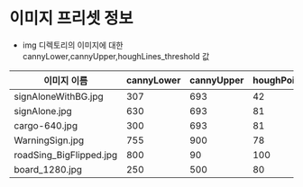 # 이미지 프리셋 정보
- img 디렉토리의 이미지에 대한 cannyLower,cannyUpper,houghLines_threshold 값
    
    
| 이미지 이름 | cannyLower | cannyUpper | houghPoint | Edges(left,top,right,bottom)|
|-----------|------------|------------|------------|-----------------------------|
|signAloneWithBG.jpg|307|693|42|(5,1,7,0)|
|signAlone.jpg|630|693|81|(3,0,7,1)|
|cargo-640.jpg|300|693|81|(5,0,5,1)|
|WarningSign.jpg|755|900|78|(8,11,12,15)|
|roadSing_BigFlipped.jpg|800|90|100|(0,1,10,15)|
|board_1280.jpg|250|500|80|(7,0,3,1)|